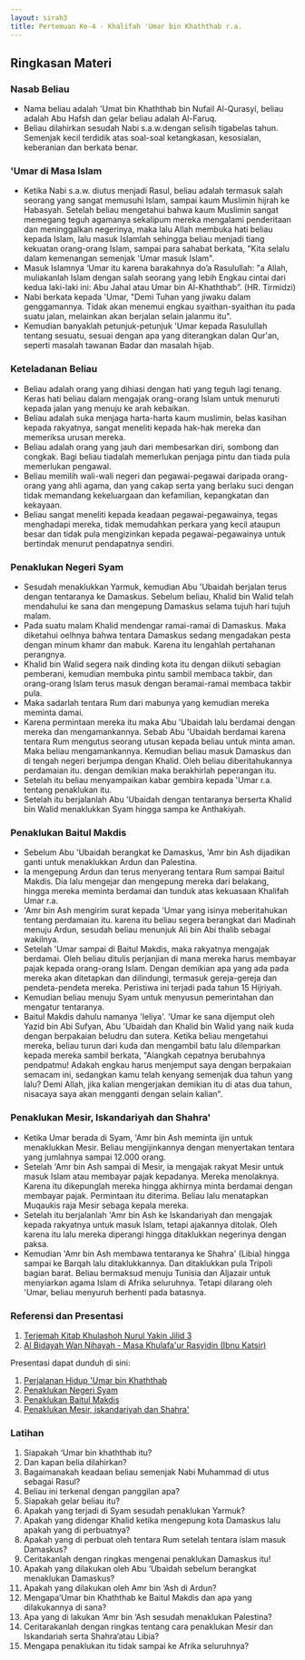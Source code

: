 ```yaml
---
layout: sirah3
title: Pertemuan Ke-4 - Khalifah 'Umar bin Khaththab r.a.
---
```


## Ringkasan Materi

### Nasab Beliau

- Nama beliau adalah 'Umat bin Khaththab bin Nufail Al-Qurasyi, beliau adalah Abu Hafsh dan gelar beliau adalah Al-Faruq.
- Beliau dilahirkan sesudah Nabi s.a.w.dengan selisih tigabelas tahun. Semenjak kecil terdidik atas soal-soal ketangkasan, kesosialan, keberanian dan berkata benar.

### 'Umar di Masa Islam

- Ketika Nabi s.a.w. diutus menjadi Rasul, beliau adalah termasuk salah seorang yang sangat memusuhi Islam, sampai kaum Muslimin hijrah ke Habasyah. Setelah beliau mengetahui bahwa kaum Muslimin sangat memegang teguh agamanya sekalipum mereka mengalami penderitaan dan meninggalkan negerinya, maka lalu Allah membuka hati beliau kepada Islam, lalu masuk Islamlah sehingga beliau menjadi tiang kekuatan orang-orang Islam, sampai para sahabat berkata, "Kita selalu dalam kemenangan semenjak 'Umar masuk Islam".
- Masuk Islamnya ‘Umar itu karena barakahnya do’a Rasulullah: "a Allah, muliakanlah Islam dengan salah seorang yang lebih Engkau cintai dari kedua laki-laki ini: Abu Jahal atau Umar bin Al-Khaththab”. (HR. Tirmidzi)
- Nabi berkata kepada 'Umar, "Demi Tuhan yang jiwaku dalam genggamannya. Tidak akan menemui engkau syaithan-syaithan itu pada suatu jalan, melainkan akan berjalan selain jalanmu itu".
- Kemudian banyaklah petunjuk-petunjuk 'Umar kepada Rasulullah tentang sesuatu, sesuai dengan apa yang diterangkan dalan Qur'an, seperti masalah tawanan Badar dan masalah hijab.

### Keteladanan Beliau

- Beliau adalah orang yang dihiasi dengan hati yang teguh lagi tenang. Keras hati beliau dalam mengajak orang-orang Islam untuk menuruti kepada jalan yang menuju ke arah kebaikan.
- Beliau adalah suka menjaga harta-harta kaum muslimin, belas kasihan kepada rakyatnya, sangat meneliti kepada hak-hak mereka dan memeriksa urusan mereka.
- Beliau adalah orang yang jauh dari membesarkan diri, sombong dan congkak. Bagi beliau tiadalah memerlukan penjaga pintu dan tiada pula memerlukan pengawal.
- Beliau memilih wali-wali negeri dan pegawai-pegawai daripada orang-orang yang ahli agama, dan yang cakap serta yang berlaku suci dengan tidak memandang kekeluargaan dan kefamilian, kepangkatan dan kekayaan.
- Beliau sangat meneliti kepada keadaan pegawai-pegawainya, tegas menghadapi mereka, tidak memudahkan perkara yang kecil ataupun besar dan tidak pula mengizinkan kepada pegawai-pegawainya untuk bertindak menurut pendapatnya sendiri.

### Penaklukan Negeri Syam

-  Sesudah menaklukkan Yarmuk, kemudian Abu 'Ubaidah berjalan terus dengan tentaranya ke Damaskus. Sebelum beliau, Khalid bin Walid telah mendahului ke sana dan mengepung Damaskus selama tujuh hari tujuh malam.
- Pada suatu malam Khalid mendengar ramai-ramai di Damaskus. Maka diketahui oelhnya bahwa tentara Damaskus sedang mengadakan pesta dengan minum khamr dan mabuk. Karena itu lengahlah pertahanan perangnya.
- Khalid bin Walid segera naik dinding kota itu dengan diikuti sebagian pemberani, kemudian membuka pintu sambil membaca takbir, dan orang-orang Islam terus masuk dengan beramai-ramai membaca takbir pula.
- Maka sadarlah tentara Rum dari mabunya yang kemudian mereka meminta damai.
- Karena permintaan mereka itu maka Abu 'Ubaidah lalu berdamai dengan mereka dan mengamankannya. Sebab Abu 'Ubaidah berdamai karena tentara Rum mengutus seorang utusan kepada beliau untuk minta aman. Maka beliau mengamankannya. Kemudian beliau masuk Damaskus dan di tengah negeri berjumpa dengan Khalid. Oleh beliau diberitahukannya perdamaian itu. dengan demikian maka berakhirlah peperangan itu.
- Setelah itu beliau menyampaikan kabar gembira kepada 'Umar r.a. tentang penaklukan itu.
- Setelah itu berjalanlah Abu 'Ubaidah dengan tentaranya berserta Khalid bin Walid menaklukkan Syam hingga sampa ke Anthakiyah.

### Penaklukan Baitul Makdis

- Sebelum Abu 'Ubaidah berangkat ke Damaskus, 'Amr bin Ash dijadikan ganti untuk menaklukkan Ardun dan Palestina.
- Ia mengepung Ardun dan terus menyerang tentara Rum sampai Baitul Makdis. Dia lalu mengejar dan mengepung mereka dari belakang, hingga mereka meminta berdamai dan tunduk atas kekuasaan Khalifah Umar r.a.
- 'Amr bin Ash mengirim surat kepada 'Umar yang isinya meberitahukan tentang perdamaian itu. karena itu beliau segera berangkat dari Madinah menuju Ardun, sesudah beliau menunjuk Ali bin Abi thalib sebagai wakilnya.
- Setelah 'Umar sampai di Baitul Makdis, maka rakyatnya mengajak berdamai. Oleh beliau ditulis perjanjian di mana mereka harus membayar pajak kepada orang-orang Islam. Dengan demikian apa yang ada pada mereka akan ditetapkan dan dilindungi, termasuk gereja-gereja dan pendeta-pendeta mereka. Peristiwa ini terjadi pada tahun 15 Hijriyah.
- Kemudian beliau menuju Syam untuk menyusun pemerintahan dan mengatur tentaranya.
- Baitul Makdis dahulu namanya 'Ieliya'. 'Umar ke sana dijemput oleh Yazid bin Abi Sufyan, Abu 'Ubaidah dan Khalid bin Walid yang naik kuda dengan berpakaian beludru dan sutera. Ketika beliau mengetahui mereka, beliau turun dari kuda dan mengambil batu lalu dilemparkan kepada mereka sambil berkata, "Alangkah cepatnya berubahnya pendpatmu! Adakah engkau harus menjemput saya dengan berpakaian semacam ini, sedangkan kamu telah kenyang semenjak dua tahun yang lalu? Demi Allah, jika kalian mengerjakan demikian itu di atas dua tahun, nisacaya saya akan mengganti dengan selain kalian".

### Penaklukan Mesir, Iskandariyah dan Shahra'
- Ketika Umar berada di Syam, 'Amr bin Ash meminta ijin untuk menaklukkan Mesir. Beliau mengijinkannya dengan menyertakan tentara yang jumlahnya sampai 12.000 orang.
- Setelah 'Amr bin Ash sampai di Mesir, ia mengajak rakyat Mesir untuk masuk Islam atau membayar pajak kepadanya. Mereka menolaknya. Karena itu dikepunglah mereka hingga akhirnya minta berdamai dengan membayar pajak. Permintaan itu diterima. Beliau lalu menatapkan Muqaukis raja Mesir sebaga kepala mereka.
- Setelah itu berjalanlah 'Amr bin Ash ke Iskandariyah dan mengajak kepada rakyatnya untuk masuk Islam, tetapi ajakannya ditolak. Oleh karena itu lalu mereka diperangi hingga ditaklukkan negerinya dengan paksa.
- Kemudian 'Amr bin Ash membawa tentaranya ke Shahra' (Libia) hingga sampai ke Barqah lalu ditaklukkannya. Dan ditaklukkan pula Tripoli bagian barat. Beliau bermaksud menuju Tunisia dan Aljazair untuk menyiarkan agama Islam di Afrika seluruhnya. Tetapi dilarang oleh 'Umar, beliau menyuruh berhenti pada batasnya.

### Referensi dan Presentasi

1. [Terjemah Kitab Khulashoh Nurul Yakin Jilid 3](https://terjemahkitab.com/terjemah-khulashoh-nurul-yaqin-juz-3/)
2. [Al Bidayah Wan Nihayah - Masa Khulafa'ur Rasyidin (Ibnu Katsir)](https://saripedia.files.wordpress.com/2010/08/06-al-bidayah-wan-nihayah-masa-khulafaur-rasyidin-ibnu-kasir.pdf)

Presentasi dapat dunduh di sini:

1. [Perjalanan Hidup 'Umar bin Khaththab](https://docs.google.com/presentation/d/1WodUryJ7QktWIVv1hMkV7eTh7OYnsniBLDmDmLD20RY/edit?usp=sharing)
2. [Penaklukan Negeri Syam](https://docs.google.com/presentation/d/1_NhpwPrv5OKjG5LEQyzk-VztDlU6SLMGX7S0DsZTTSs/edit?usp=sharing)
3. [Penaklukan Baitul Makdis](https://docs.google.com/presentation/d/10d8W9fiY-rxkqKR3lakOZkRMSe5N2t_kwZRppt886z4/edit?usp=sharing)
4. [Penaklukan Mesir, iskandariyah dan Shahra'](https://docs.google.com/presentation/d/1d1XV9KmWF4pQYZ6RJmGWpFNPn0u_LQ8cOJZfzdUB1tg/edit?usp=sharing)

### Latihan

1. Siapakah ‘Umar bin khaththab itu? 
2. Dan kapan belia dilahirkan?
3. Bagaimanakah keadaan beliau semenjak Nabi Muhammad di utus sebagai Rasul?
4. Beliau ini terkenal dengan panggilan apa?
5. Siapakah gelar beliau itu?
6. Apakah yang terjadi di Syam sesudah penaklukan Yarmuk?
7. Apakah yang didengar Khalid ketika mengepung kota Damaskus lalu apakah yang di perbuatnya?
8. Apakah yang di perbuat oleh tentara Rum setelah tentara islam masuk Damaskus?
9. Ceritakanlah dengan ringkas mengenai penaklukan Damaskus itu!
10. Apakah yang dilakukan oleh Abu ‘Ubaidah sebelum berangkat menaklukan Damaskus?
11. Apakah yang dilakukan oleh Amr bin ‘Ash di Ardun?
12. Mengapa’Umar bin Khaththab ke Baitul Makdis dan apa yang dilakukannya di sana?
12. Apa yang di lakukan ‘Amr bin ‘Ash sesudah menaklukan Palestina?
13. Ceritarakanlah dengan ringkas tentang cara penaklukan Mesir dan Iskandariah serta Shahra’atau Libia?
14. Mengapa penaklukan itu tidak sampai ke Afrika seluruhnya?